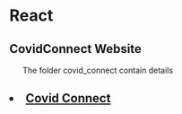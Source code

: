 # React

## CovidConnect Website
<ul>The folder covid_connect contain details</ul>
  <h2><li><a href="https://covid-connect-fjyhulpdy.vercel.app/" target="_blank"> Covid Connect</a></li></h2>
  
  

